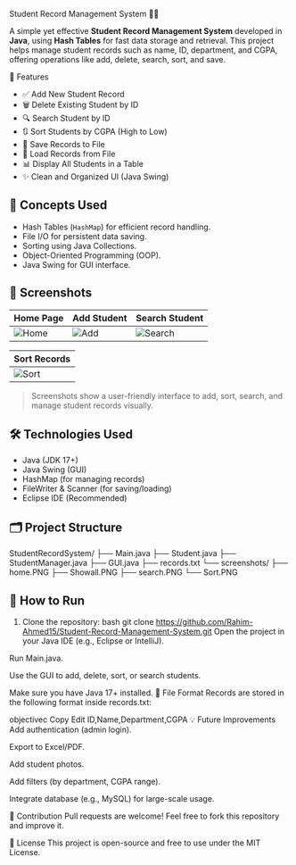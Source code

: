 Student Record Management System 🧑‍🎓

A simple yet effective **Student Record Management System** developed in **Java**, using **Hash Tables** for fast data storage and retrieval. This project helps manage student records such as name, ID, department, and CGPA, offering operations like add, delete, search, sort, and save.

📌 Features

- ✅ Add New Student Record
- 🗑️ Delete Existing Student by ID
- 🔍 Search Student by ID
- 🔃 Sort Students by CGPA (High to Low)
- 💾 Save Records to File
- 📂 Load Records from File
- 📊 Display All Students in a Table
- ✨ Clean and Organized UI (Java Swing)

## 🧠 Concepts Used

- Hash Tables (`HashMap`) for efficient record handling.
- File I/O for persistent data saving.
- Sorting using Java Collections.
- Object-Oriented Programming (OOP).
- Java Swing for GUI interface.

## 📸 Screenshots

| Home Page | Add Student | Search Student |
|----------|-------------|----------------|
| ![Home](DsLab/screenshots/home.PNG) | ![Add](screenshots/Showall.PNG) | ![Search](screenshots/search.PNG) |

| Sort Records |
|--------------|
| ![Sort](screenshots/Sort.PNG) |

> Screenshots show a user-friendly interface to add, sort, search, and manage student records visually.

## 🛠️ Technologies Used

- Java (JDK 17+)
- Java Swing (GUI)
- HashMap (for managing records)
- FileWriter & Scanner (for saving/loading)
- Eclipse IDE (Recommended)

## 🗂️ Project Structure
StudentRecordSystem/
├── Main.java
├── Student.java
├── StudentManager.java
├── GUI.java
├── records.txt
└── screenshots/
├── home.PNG
├── Showall.PNG
├── search.PNG
└── Sort.PNG

## 🚀 How to Run

1. Clone the repository:
   bash
   git clone https://github.com/Rahim-Ahmed15/Student-Record-Management-System.git
Open the project in your Java IDE (e.g., Eclipse or IntelliJ).

Run Main.java.

Use the GUI to add, delete, sort, or search students.

Make sure you have Java 17+ installed.
📁 File Format
Records are stored in the following format inside records.txt:

objectivec
Copy
Edit
ID,Name,Department,CGPA
💡 Future Improvements
Add authentication (admin login).

Export to Excel/PDF.

Add student photos.

Add filters (by department, CGPA range).

Integrate database (e.g., MySQL) for large-scale usage.

🤝 Contribution
Pull requests are welcome! Feel free to fork this repository and improve it.

📄 License
This project is open-source and free to use under the MIT License.
